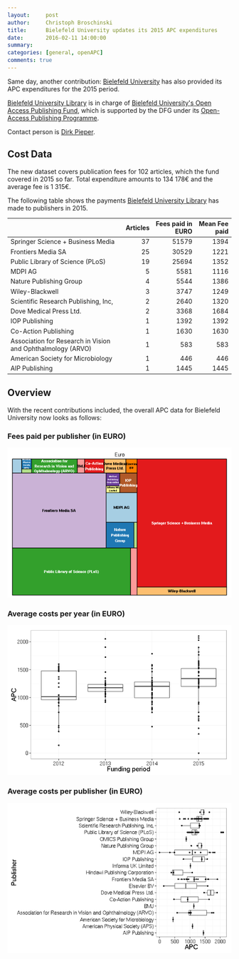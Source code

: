 ```yaml
---
layout:     post
author:     Christoph Broschinski
title:      Bielefeld University updates its 2015 APC expenditures
date:       2016-02-11 14:00:00
summary:    
categories: [general, openAPC]
comments: true
---
```





Same day, another contribution: [Bielefeld University](https://www.uni-bielefeld.de) has also provided its APC expenditures for the 2015 period.

[Bielefeld University Library](http://www.ub.uni-bielefeld.de/english/) is in charge of [Bielefeld University's Open Access Publishing Fund](http://oa.uni-bielefeld.de/en/publikationsfonds.html), which is supported by the DFG under its [Open-Access Publishing Programme](http://www.dfg.de/en/research_funding/programmes/infrastructure/lis/funding_opportunities/open_access_publishing/index.html).

Contact person is [Dirk Pieper](<mailto:oa.ub@uni-bielefeld.de>).

## Cost Data



The new dataset covers publication fees for 102 articles, which the fund covered in 2015 so far. Total expenditure amounts to 134 178€ and the average fee is 1 315€.

The following table shows the payments [Bielefeld University Library](http://www.ub.uni-bielefeld.de/english/) has made to publishers in 2015.


|                                                            | Articles| Fees paid in EURO| Mean Fee paid|
|:-----------------------------------------------------------|--------:|-----------------:|-------------:|
|Springer Science + Business Media                           |       37|             51579|          1394|
|Frontiers Media SA                                          |       25|             30529|          1221|
|Public Library of Science (PLoS)                            |       19|             25694|          1352|
|MDPI AG                                                     |        5|              5581|          1116|
|Nature Publishing Group                                     |        4|              5544|          1386|
|Wiley-Blackwell                                             |        3|              3747|          1249|
|Scientific Research Publishing, Inc,                        |        2|              2640|          1320|
|Dove Medical Press Ltd.                                     |        2|              3368|          1684|
|IOP Publishing                                              |        1|              1392|          1392|
|Co-Action Publishing                                        |        1|              1630|          1630|
|Association for Research in Vision and Ophthalmology (ARVO) |        1|               583|           583|
|American Society for Microbiology                           |        1|               446|           446|
|AIP Publishing                                              |        1|              1445|          1445|

## Overview

With the recent contributions included, the overall APC data for Bielefeld University now looks as follows: 

### Fees paid per publisher (in EURO)

![plot of chunk tree_bielefeld-2016-02-11](/figure/tree_bielefeld-2016-02-11-1.png) 

###  Average costs per year (in EURO)

![plot of chunk box_bielefeld_year-2016-02-11](/figure/box_bielefeld_year-2016-02-11-1.png) 

###  Average costs per publisher (in EURO)

![plot of chunk box_bielefeld_publisher-2016-02-11](/figure/box_bielefeld_publisher-2016-02-11-1.png) 

